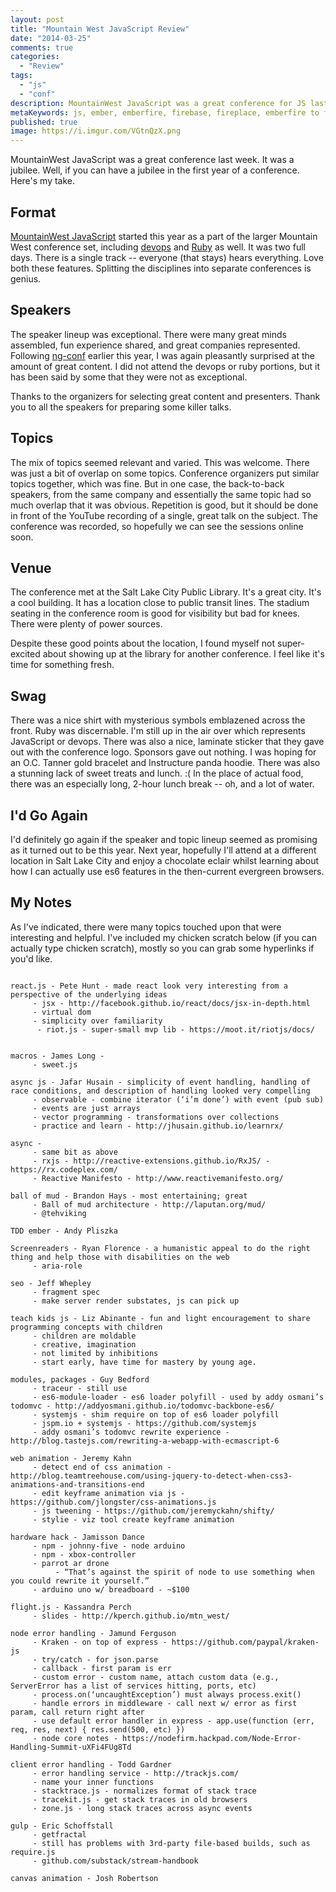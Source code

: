 ```yaml
---
layout: post
title: "Mountain West JavaScript Review"
date: "2014-03-25"
comments: true
categories:
  - "Review"
tags:
  - "js"
  - "conf"
description: MountainWest JavaScript was a great conference for JS last week in Utah.  Here's my take.
metaKeywords: js, ember, emberfire, firebase, fireplace, emberfire to fireplace, ember-data
published: true
image: https://i.imgur.com/VGtnQzX.png
---
```


MountainWest JavaScript was a great conference last week.  It was a jubilee. Well, if you can have a jubilee in the first year of a conference.   Here's my take.

<!--more-->

## Format

[MountainWest JavaScript](http://mtnwestjs.org/) started this year as a part of the larger Mountain West conference set, including [devops](http://mtnwestdevops.org/) and [Ruby](http://mtnwestrubyconf.org/) as well.  It was two full days.  There is a single track -- everyone (that stays) hears everything.  Love both these features.  Splitting the disciplines into separate conferences is genius.

## Speakers

The speaker lineup was exceptional.  There were many great minds assembled, fun experience shared, and great companies represented.  Following [ng-conf](/post/ng-conf-review/) earlier this year, I was again pleasantly surprised at the amount of great content.  I did not attend the devops or ruby portions, but it has been said by some that they were not as exceptional.

Thanks to the organizers for selecting great content and presenters.  Thank you to all the speakers for preparing some killer talks.

## Topics

The mix of topics seemed relevant and varied.  This was welcome.  There was just a bit of overlap on some topics.  Conference organizers put similar topics together, which was fine.  But in one case, the back-to-back speakers, from the same company and essentially the same topic had so much overlap that it was obvious.  Repetition is good, but it should be done in front of the YouTube recording of a single, great talk on the subject.  The conference was recorded, so hopefully we can see the sessions online soon.

## Venue

The conference met at the Salt Lake City Public Library.  It's a great city.  It's a cool building.  It has a location close to public transit lines.  The stadium seating in the conference room is good for visibility but bad for knees.  There were plenty of power sources.

Despite these good points about the location, I found myself not super-excited about showing up at the library for another conference.  I feel like it's time for something fresh.

## Swag

There was a nice shirt with mysterious symbols emblazened across the front.  Ruby was discernable.  I'm still up in the air over which represents JavaScript or devops.  There was also a nice, laminate sticker that they gave out with the conference logo.  Sponsors gave out nothing.  I was hoping for an O.C. Tanner gold bracelet and Instructure panda hoodie.  There was also a stunning lack of sweet treats and lunch. :(  In the place of actual food, there was an especially long, 2-hour lunch break -- oh, and a lot of water.

## I'd Go Again

I'd definitely go again if the speaker and topic lineup seemed as promising as it turned out to be this year.  Next year, hopefully I'll attend at a different location in Salt Lake City and enjoy a chocolate eclair whilst learning about how I can actually use es6 features in the then-current evergreen browsers.

## My Notes

As I've indicated, there were many topics touched upon that were interesting and helpful.  I've included my chicken scratch below (if you can actually type chicken scratch), mostly so you can grab some hyperlinks if you'd like.

```

react.js - Pete Hunt - made react look very interesting from a perspective of the underlying ideas
     - jsx - http://facebook.github.io/react/docs/jsx-in-depth.html
     - virtual dom
     - simplicity over familiarity
      - riot.js - super-small mvp lib - https://moot.it/riotjs/docs/


macros - James Long -
     - sweet.js

async js - Jafar Husain - simplicity of event handling, handling of race conditions, and description of handling looked very compelling
     - observable - combine iterator (‘i’m done’) with event (pub sub)
     - events are just arrays
     - vector programming - transformations over collections
     - practice and learn - http://jhusain.github.io/learnrx/

async -
     - same bit as above
     - rxjs - http://reactive-extensions.github.io/RxJS/ - https://rx.codeplex.com/
     - Reactive Manifesto - http://www.reactivemanifesto.org/

ball of mud - Brandon Hays - most entertaining; great
     - Ball of mud architecture - http://laputan.org/mud/
     - @tehviking

TDD ember - Andy Pliszka

Screenreaders - Ryan Florence - a humanistic appeal to do the right thing and help those with disabilities on the web
     - aria-role

seo - Jeff Whepley
     - fragment spec
     - make server render substates, js can pick up

teach kids js - Liz Abinante - fun and light encouragement to share programming concepts with children
     - children are moldable
     - creative, imagination
     - not limited by inhibitions
     - start early, have time for mastery by young age.

modules, packages - Guy Bedford
     - traceur - still use
     - es6-module-loader - es6 loader polyfill - used by addy osmani’s todomvc - http://addyosmani.github.io/todomvc-backbone-es6/
     - systemjs - shim require on top of es6 loader polyfill
     - jspm.io + systemjs - https://github.com/systemjs
     - addy osmani’s todomvc rewrite experience - http://blog.tastejs.com/rewriting-a-webapp-with-ecmascript-6

web animation - Jeremy Kahn
     - detect end of css animation - http://blog.teamtreehouse.com/using-jquery-to-detect-when-css3-animations-and-transitions-end
     - edit keyframe animation via js - https://github.com/jlongster/css-animations.js
     - js tweening - https://github.com/jeremyckahn/shifty/
     - stylie - viz tool create keyframe animation

hardware hack - Jamisson Dance
     - npm - johnny-five - node arduino
     - npm - xbox-controller
     - parrot ar drone
          - “That’s against the spirit of node to use something when you could rewrite it yourself.”
     - arduino uno w/ breadboard - ~$100

flight.js - Kassandra Perch
     - slides - http://kperch.github.io/mtn_west/

node error handling - Jamund Ferguson
     - Kraken - on top of express - https://github.com/paypal/kraken-js
     - try/catch - for json.parse
     - callback - first param is err
     - custom error - custom name, attach custom data (e.g., ServerError has a list of services hitting, ports, etc)
     - process.on(‘uncaughtException’) must always process.exit()
     - handle errors in middleware - call next w/ error as first param, call return right after
     - use default error handler in express - app.use(function (err, req, res, next) { res.send(500, etc) })
     - node core notes - https://nodefirm.hackpad.com/Node-Error-Handling-Summit-uXFi4FUg8Td

client error handling - Todd Gardner
     - error handling service - http://trackjs.com/
     - name your inner functions
     - stacktrace.js - normalizes format of stack trace
     - tracekit.js - get stack traces in old browsers
     - zone.js - long stack traces across async events

gulp - Eric Schoffstall
     - getfractal
     - still has problems with 3rd-party file-based builds, such as require.js
     - github.com/substack/stream-handbook

canvas animation - Josh Robertson

```
